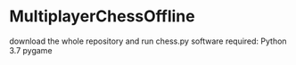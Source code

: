 # MultiplayerChessOffline

download the whole repository and run chess.py
software required:
Python 3.7
pygame
